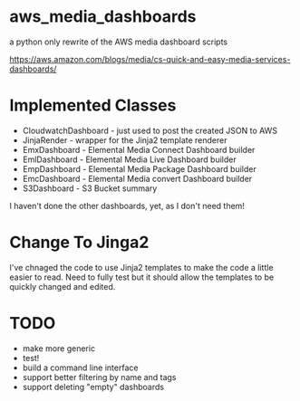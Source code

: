 # aws_media_dashboards
a python only rewrite of the AWS media dashboard scripts

https://aws.amazon.com/blogs/media/cs-quick-and-easy-media-services-dashboards/

# Implemented Classes
* CloudwatchDashboard - just used to post the created JSON to AWS
* JinjaRender - wrapper for the Jinja2 template renderer
* EmxDashboard - Elemental Media Connect Dashboard builder
* EmlDashboard - Elemental Media Live Dashboard builder
* EmpDashboard - Elemental Media Package Dashboard builder
* EmcDashboard - Elemental Media convert Dashboard builder
* S3Dashboard - S3 Bucket summary

I haven't done the other dashboards, yet, as I don't need them!

# Change To Jinga2
I've chnaged the code to use Jinja2 templates to make the code a little easier to read. Need to
fully test but it should allow the templates to be quickly changed and edited.

# TODO
* make more generic
* test!
* build a command line interface
* support better filtering by name and tags
* support deleting "empty" dashboards

